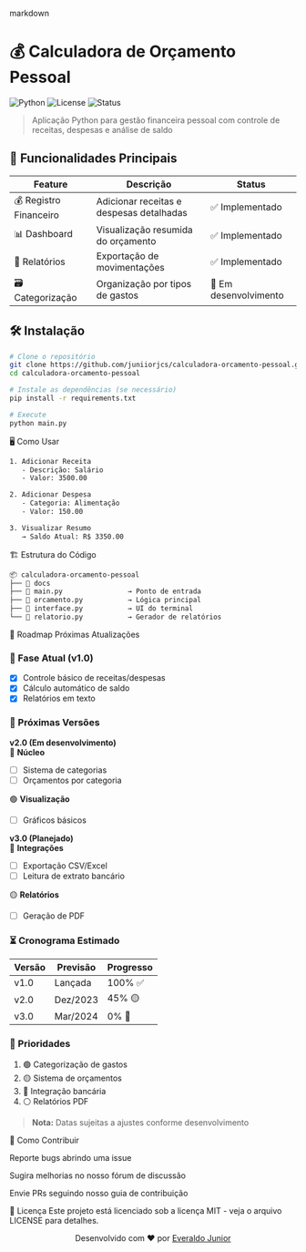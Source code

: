 markdown
# 💰 Calculadora de Orçamento Pessoal

![Python](https://img.shields.io/badge/python-3.8+-blue?logo=python&logoColor=white)
![License](https://img.shields.io/badge/license-MIT-green)
![Status](https://img.shields.io/badge/status-stable-brightgreen)

> Aplicação Python para gestão financeira pessoal com controle de receitas, despesas e análise de saldo

## 🌟 Funcionalidades Principais

| Feature | Descrição | Status |
|---------|-----------|--------|
| 💰 Registro Financeiro | Adicionar receitas e despesas detalhadas | ✅ Implementado |
| 📊 Dashboard | Visualização resumida do orçamento | ✅ Implementado |
| 📝 Relatórios | Exportação de movimentações | ✅ Implementado |
| 🗃️ Categorização | Organização por tipos de gastos | 🚧 Em desenvolvimento |

## 🛠️ Instalação

```bash
# Clone o repositório
git clone https://github.com/juniiorjcs/calculadora-orcamento-pessoal.git
cd calculadora-orcamento-pessoal

# Instale as dependências (se necessário)
pip install -r requirements.txt

# Execute
python main.py
```
🖥️ Como Usar
```bash
1. Adicionar Receita
   - Descrição: Salário 
   - Valor: 3500.00

2. Adicionar Despesa
   - Categoria: Alimentação
   - Valor: 150.00

3. Visualizar Resumo
   → Saldo Atual: R$ 3350.00
```
🏗️ Estrutura do Código
```bash
📦 calculadora-orcamento-pessoal
├── 📂 docs
├── 📜 main.py                → Ponto de entrada
├── 📜 orcamento.py           → Lógica principal
├── 📜 interface.py           → UI do terminal
└── 📜 relatorio.py           → Gerador de relatórios
```
🚧 Roadmap
Próximas Atualizações




### 📅 Fase Atual (v1.0)
- [x] Controle básico de receitas/despesas  
- [x] Cálculo automático de saldo  
- [x] Relatórios em texto  

### 🚀 Próximas Versões

**v2.0 (Em desenvolvimento)**  
🔵 **Núcleo**  
- [ ] Sistema de categorias  
- [ ] Orçamentos por categoria  

🟢 **Visualização**  
- [ ] Gráficos básicos  

**v3.0 (Planejado)**  
🔴 **Integrações**  
- [ ] Exportação CSV/Excel  
- [ ] Leitura de extrato bancário  

🟡 **Relatórios**  
- [ ] Geração de PDF  

### ⏳ Cronograma Estimado

| Versão | Previsão     | Progresso |
|--------|-------------|-----------|
| v1.0   | Lançada     | 100% ✅    |
| v2.0   | Dez/2023    | 45% 🟡     |
| v3.0   | Mar/2024    | 0% 🔴      |

### 📌 Prioridades

1. 🟢 Categorização de gastos  
2. 🟡 Sistema de orçamentos  
3. 🔴 Integração bancária  
4. ⚪ Relatórios PDF  

> **Nota:** Datas sujeitas a ajustes conforme desenvolvimento


🤝 Como Contribuir

Reporte bugs abrindo uma issue

Sugira melhorias no nosso fórum de discussão

Envie PRs seguindo nosso guia de contribuição

📄 Licença
Este projeto está licenciado sob a licença MIT - veja o arquivo LICENSE para detalhes.

<div align="center"> <p>Desenvolvido com ❤️ por <a href="https://www.linkedin.com/in/everaldo-junior-224a331b0/">Everaldo Junior</a></p> </div> 
